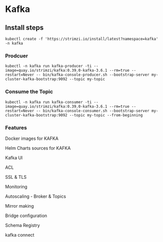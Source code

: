 
# Kafka

## Install steps

`kubectl create -f 'https://strimzi.io/install/latest?namespace=kafka' -n kafka`

### Prodcuer

`kubectl -n kafka run kafka-producer -ti --image=quay.io/strimzi/kafka:0.39.0-kafka-3.6.1 --rm=true --restart=Never -- bin/kafka-console-producer.sh --bootstrap-server my-cluster-kafka-bootstrap:9092 --topic my-topic`

### Consume the Topic

`kubectl -n kafka run kafka-consumer -ti --image=quay.io/strimzi/kafka:0.39.0-kafka-3.6.1 --rm=true --restart=Never -- bin/kafka-console-consumer.sh --bootstrap-server my-cluster-kafka-bootstrap:9092 --topic my-topic --from-beginning`

### Features

Docker images for KAFKA

Helm Charts sources for KAFKA

Kafka UI

ACL

SSL & TLS

Monitoring

Autoscaling - Broker & Topics

Mirror making

Bridge configuration

Schema Registry

kafka connect

